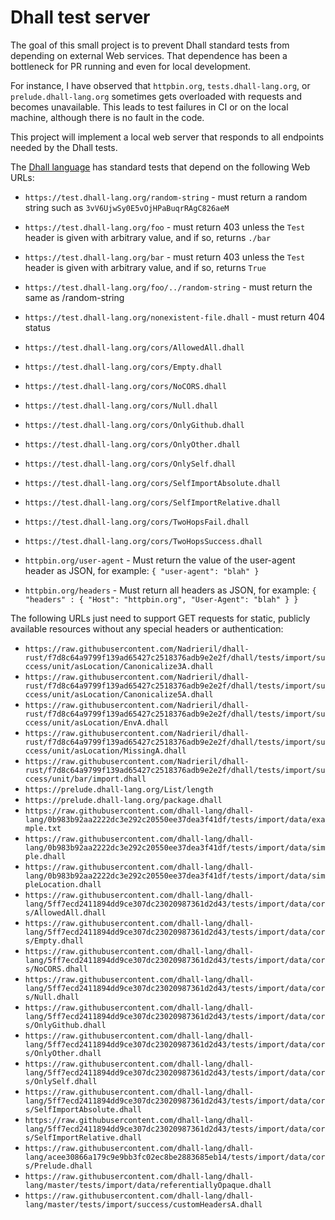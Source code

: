 # Dhall test server

The goal of this small project is to prevent Dhall standard tests from depending on external Web services.
That dependence has been a bottleneck for PR running and even for local development.

For instance, I have observed that `httpbin.org`, `tests.dhall-lang.org`, or `prelude.dhall-lang.org` sometimes gets overloaded with requests and becomes unavailable.
This leads to test failures in CI or on the local machine, although there is no fault in the code.

This project will implement a local web server that responds to all endpoints needed by the Dhall tests.

The [Dhall language](https://dhall-lang.org) has standard tests that depend on the following Web URLs:

- `https://test.dhall-lang.org/random-string`  - must return a random string such as `3vV6UjwSy0E5vOjHPaBuqrRAgC826aeM`
- `https://test.dhall-lang.org/foo`  - must return 403 unless the `Test` header is given with arbitrary value, and if so, returns `./bar`
- `https://test.dhall-lang.org/bar` - must return 403 unless the `Test` header is given with arbitrary value, and if so, returns `True`
- `https://test.dhall-lang.org/foo/../random-string`  - must return the same as /random-string
- `https://test.dhall-lang.org/nonexistent-file.dhall` - must return 404 status
- `https://test.dhall-lang.org/cors/AllowedAll.dhall`
- `https://test.dhall-lang.org/cors/Empty.dhall`
- `https://test.dhall-lang.org/cors/NoCORS.dhall`
- `https://test.dhall-lang.org/cors/Null.dhall`
- `https://test.dhall-lang.org/cors/OnlyGithub.dhall`
- `https://test.dhall-lang.org/cors/OnlyOther.dhall`
- `https://test.dhall-lang.org/cors/OnlySelf.dhall`
- `https://test.dhall-lang.org/cors/SelfImportAbsolute.dhall`
- `https://test.dhall-lang.org/cors/SelfImportRelative.dhall`
- `https://test.dhall-lang.org/cors/TwoHopsFail.dhall`
- `https://test.dhall-lang.org/cors/TwoHopsSuccess.dhall`

- `httpbin.org/user-agent`  - Must return the value of the user-agent header as JSON, for example: `{ "user-agent": "blah" }`
- `httpbin.org/headers` - Must return all headers as JSON, for example: `{ "headers" : { "Host": "httpbin.org", "User-Agent": "blah" } }`

The following URLs just need to support GET requests for static, publicly available resources without any special headers or authentication:

- `https://raw.githubusercontent.com/Nadrieril/dhall-rust/f7d8c64a9799f139ad65427c2518376adb9e2e2f/dhall/tests/import/success/unit/asLocation/Canonicalize3A.dhall`
- `https://raw.githubusercontent.com/Nadrieril/dhall-rust/f7d8c64a9799f139ad65427c2518376adb9e2e2f/dhall/tests/import/success/unit/asLocation/Canonicalize5A.dhall`
- `https://raw.githubusercontent.com/Nadrieril/dhall-rust/f7d8c64a9799f139ad65427c2518376adb9e2e2f/dhall/tests/import/success/unit/asLocation/EnvA.dhall`
- `https://raw.githubusercontent.com/Nadrieril/dhall-rust/f7d8c64a9799f139ad65427c2518376adb9e2e2f/dhall/tests/import/success/unit/asLocation/MissingA.dhall`
- `https://raw.githubusercontent.com/Nadrieril/dhall-rust/f7d8c64a9799f139ad65427c2518376adb9e2e2f/dhall/tests/import/success/unit/bar/import.dhall`
- `https://prelude.dhall-lang.org/List/length`
- `https://prelude.dhall-lang.org/package.dhall`
- `https://raw.githubusercontent.com/dhall-lang/dhall-lang/0b983b92aa2222dc3e292c20550ee37dea3f41df/tests/import/data/example.txt`
- `https://raw.githubusercontent.com/dhall-lang/dhall-lang/0b983b92aa2222dc3e292c20550ee37dea3f41df/tests/import/data/simple.dhall`
- `https://raw.githubusercontent.com/dhall-lang/dhall-lang/0b983b92aa2222dc3e292c20550ee37dea3f41df/tests/import/data/simpleLocation.dhall`
- `https://raw.githubusercontent.com/dhall-lang/dhall-lang/5ff7ecd2411894dd9ce307dc23020987361d2d43/tests/import/data/cors/AllowedAll.dhall`
- `https://raw.githubusercontent.com/dhall-lang/dhall-lang/5ff7ecd2411894dd9ce307dc23020987361d2d43/tests/import/data/cors/Empty.dhall`
- `https://raw.githubusercontent.com/dhall-lang/dhall-lang/5ff7ecd2411894dd9ce307dc23020987361d2d43/tests/import/data/cors/NoCORS.dhall`
- `https://raw.githubusercontent.com/dhall-lang/dhall-lang/5ff7ecd2411894dd9ce307dc23020987361d2d43/tests/import/data/cors/Null.dhall`
- `https://raw.githubusercontent.com/dhall-lang/dhall-lang/5ff7ecd2411894dd9ce307dc23020987361d2d43/tests/import/data/cors/OnlyGithub.dhall`
- `https://raw.githubusercontent.com/dhall-lang/dhall-lang/5ff7ecd2411894dd9ce307dc23020987361d2d43/tests/import/data/cors/OnlyOther.dhall`
- `https://raw.githubusercontent.com/dhall-lang/dhall-lang/5ff7ecd2411894dd9ce307dc23020987361d2d43/tests/import/data/cors/OnlySelf.dhall`
- `https://raw.githubusercontent.com/dhall-lang/dhall-lang/5ff7ecd2411894dd9ce307dc23020987361d2d43/tests/import/data/cors/SelfImportAbsolute.dhall`
- `https://raw.githubusercontent.com/dhall-lang/dhall-lang/5ff7ecd2411894dd9ce307dc23020987361d2d43/tests/import/data/cors/SelfImportRelative.dhall`
- `https://raw.githubusercontent.com/dhall-lang/dhall-lang/acee30866a179c9e9bb3fc02ec8be2883685eb14/tests/import/data/cors/Prelude.dhall`
- `https://raw.githubusercontent.com/dhall-lang/dhall-lang/master/tests/import/data/referentiallyOpaque.dhall`
- `https://raw.githubusercontent.com/dhall-lang/dhall-lang/master/tests/import/success/customHeadersA.dhall`
